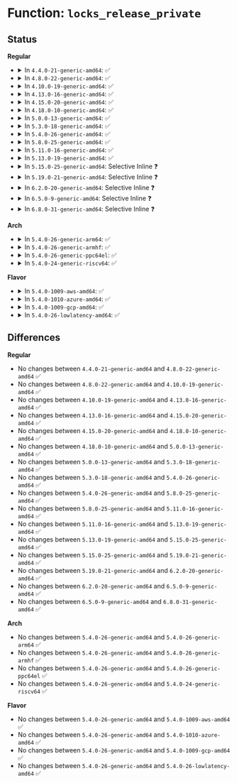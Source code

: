 # Function: <code>locks_release_private</code>

## Status
<b>Regular</b>
<ul>
<li>
<details>
<summary>In <code>4.4.0-21-generic-amd64</code>: ✅</summary>

```c
void locks_release_private(struct file_lock * fl)
```

```json
{
  "name": "locks_release_private",
  "collision_type": "Unique Global",
  "inline_type": "No",
  "funcs": [
    {
      "addr": 18446744071581331088,
      "name": "locks_release_private",
      "external": true,
      "loc": "fs/locks.c:267",
      "file": "fs/locks.c",
      "inline": "seen, unknown",
      "caller_inline": [],
      "caller_func": [
        "fs/locks.c:locks_free_lock",
        "fs/locks.c:fcntl_getlk"
      ]
    }
  ],
  "symbols": [
    {
      "addr": 18446744071581331088,
      "name": "locks_release_private",
      "section": ".text",
      "bind": "STB_GLOBAL",
      "size": 96
    }
  ]
}
```
</details>
</li>
<li>
<details>
<summary>In <code>4.8.0-22-generic-amd64</code>: ✅</summary>

```c
void locks_release_private(struct file_lock * fl)
```

```json
{
  "name": "locks_release_private",
  "collision_type": "Unique Global",
  "inline_type": "No",
  "funcs": [
    {
      "addr": 18446744071581509856,
      "name": "locks_release_private",
      "external": true,
      "loc": "fs/locks.c:294",
      "file": "fs/locks.c",
      "inline": "seen, unknown",
      "caller_inline": [],
      "caller_func": [
        "fs/locks.c:fcntl_getlk",
        "fs/locks.c:locks_free_lock"
      ]
    }
  ],
  "symbols": [
    {
      "addr": 18446744071581509856,
      "name": "locks_release_private",
      "section": ".text",
      "bind": "STB_GLOBAL",
      "size": 96
    }
  ]
}
```
</details>
</li>
<li>
<details>
<summary>In <code>4.10.0-19-generic-amd64</code>: ✅</summary>

```c
void locks_release_private(struct file_lock * fl)
```

```json
{
  "name": "locks_release_private",
  "collision_type": "Unique Global",
  "inline_type": "No",
  "funcs": [
    {
      "addr": 18446744071581595072,
      "name": "locks_release_private",
      "external": true,
      "loc": "fs/locks.c:304",
      "file": "fs/locks.c",
      "inline": "seen, unknown",
      "caller_inline": [],
      "caller_func": [
        "fs/locks.c:fcntl_getlk",
        "fs/locks.c:locks_free_lock"
      ]
    }
  ],
  "symbols": [
    {
      "addr": 18446744071581595072,
      "name": "locks_release_private",
      "section": ".text",
      "bind": "STB_GLOBAL",
      "size": 96
    }
  ]
}
```
</details>
</li>
<li>
<details>
<summary>In <code>4.13.0-16-generic-amd64</code>: ✅</summary>

```c
void locks_release_private(struct file_lock * fl)
```

```json
{
  "name": "locks_release_private",
  "collision_type": "Unique Global",
  "inline_type": "No",
  "funcs": [
    {
      "addr": 18446744071581656112,
      "name": "locks_release_private",
      "external": true,
      "loc": "fs/locks.c:304",
      "file": "fs/locks.c",
      "inline": "seen, unknown",
      "caller_inline": [],
      "caller_func": [
        "fs/locks.c:fcntl_getlk",
        "fs/locks.c:locks_free_lock"
      ]
    }
  ],
  "symbols": [
    {
      "addr": 18446744071581656112,
      "name": "locks_release_private",
      "section": ".text",
      "bind": "STB_GLOBAL",
      "size": 96
    }
  ]
}
```
</details>
</li>
<li>
<details>
<summary>In <code>4.15.0-20-generic-amd64</code>: ✅</summary>

```c
void locks_release_private(struct file_lock * fl)
```

```json
{
  "name": "locks_release_private",
  "collision_type": "Unique Global",
  "inline_type": "No",
  "funcs": [
    {
      "addr": 18446744071581802096,
      "name": "locks_release_private",
      "external": true,
      "loc": "fs/locks.c:321",
      "file": "fs/locks.c",
      "inline": "seen, unknown",
      "caller_inline": [],
      "caller_func": [
        "fs/locks.c:locks_free_lock"
      ]
    }
  ],
  "symbols": [
    {
      "addr": 18446744071581802096,
      "name": "locks_release_private",
      "section": ".text",
      "bind": "STB_GLOBAL",
      "size": 102
    }
  ]
}
```
</details>
</li>
<li>
<details>
<summary>In <code>4.18.0-10-generic-amd64</code>: ✅</summary>

```c
void locks_release_private(struct file_lock * fl)
```

```json
{
  "name": "locks_release_private",
  "collision_type": "Unique Global",
  "inline_type": "No",
  "funcs": [
    {
      "addr": 18446744071581976976,
      "name": "locks_release_private",
      "external": true,
      "loc": "fs/locks.c:321",
      "file": "fs/locks.c",
      "inline": "seen, unknown",
      "caller_inline": [],
      "caller_func": [
        "fs/locks.c:locks_free_lock"
      ]
    }
  ],
  "symbols": [
    {
      "addr": 18446744071581976976,
      "name": "locks_release_private",
      "section": ".text",
      "bind": "STB_GLOBAL",
      "size": 102
    }
  ]
}
```
</details>
</li>
<li>
<details>
<summary>In <code>5.0.0-13-generic-amd64</code>: ✅</summary>

```c
void locks_release_private(struct file_lock * fl)
```

```json
{
  "name": "locks_release_private",
  "collision_type": "Unique Global",
  "inline_type": "No",
  "funcs": [
    {
      "addr": 18446744071582065152,
      "name": "locks_release_private",
      "external": true,
      "loc": "fs/locks.c:353",
      "file": "fs/locks.c",
      "inline": "seen, unknown",
      "caller_inline": [],
      "caller_func": [
        "fs/locks.c:locks_free_lock"
      ]
    }
  ],
  "symbols": [
    {
      "addr": 18446744071582065152,
      "name": "locks_release_private",
      "section": ".text",
      "bind": "STB_GLOBAL",
      "size": 102
    }
  ]
}
```
</details>
</li>
<li>
<details>
<summary>In <code>5.3.0-18-generic-amd64</code>: ✅</summary>

```c
void locks_release_private(struct file_lock * fl)
```

```json
{
  "name": "locks_release_private",
  "collision_type": "Unique Global",
  "inline_type": "No",
  "funcs": [
    {
      "addr": 18446744071582230752,
      "name": "locks_release_private",
      "external": true,
      "loc": "fs/locks.c:354",
      "file": "fs/locks.c",
      "inline": "seen, unknown",
      "caller_inline": [],
      "caller_func": [
        "fs/locks.c:fcntl_setlk",
        "fs/locks.c:fcntl_getlk",
        "fs/locks.c:__ia32_sys_flock",
        "fs/locks.c:__x64_sys_flock",
        "fs/locks.c:fcntl_setlease",
        "fs/locks.c:fcntl_setlease",
        "fs/locks.c:__break_lease",
        "fs/locks.c:posix_lock_inode",
        "fs/locks.c:posix_lock_inode",
        "fs/locks.c:flock_lock_inode",
        "fs/locks.c:lease_alloc",
        "fs/locks.c:locks_dispose_list"
      ]
    }
  ],
  "symbols": [
    {
      "addr": 18446744071582230752,
      "name": "locks_release_private",
      "section": ".text",
      "bind": "STB_GLOBAL",
      "size": 175
    }
  ]
}
```
</details>
</li>
<li>
<details>
<summary>In <code>5.4.0-26-generic-amd64</code>: ✅</summary>

```c
void locks_release_private(struct file_lock * fl)
```

```json
{
  "name": "locks_release_private",
  "collision_type": "Unique Global",
  "inline_type": "No",
  "funcs": [
    {
      "addr": 18446744071582330384,
      "name": "locks_release_private",
      "external": true,
      "loc": "fs/locks.c:355",
      "file": "fs/locks.c",
      "inline": "seen, unknown",
      "caller_inline": [],
      "caller_func": [
        "fs/locks.c:fcntl_setlk",
        "fs/locks.c:fcntl_getlk",
        "fs/locks.c:__ia32_sys_flock",
        "fs/locks.c:__x64_sys_flock",
        "fs/locks.c:fcntl_setlease",
        "fs/locks.c:fcntl_setlease",
        "fs/locks.c:__break_lease",
        "fs/locks.c:posix_lock_inode",
        "fs/locks.c:posix_lock_inode",
        "fs/locks.c:flock_lock_inode",
        "fs/locks.c:lease_alloc",
        "fs/locks.c:locks_dispose_list"
      ]
    }
  ],
  "symbols": [
    {
      "addr": 18446744071582330384,
      "name": "locks_release_private",
      "section": ".text",
      "bind": "STB_GLOBAL",
      "size": 175
    }
  ]
}
```
</details>
</li>
<li>
<details>
<summary>In <code>5.8.0-25-generic-amd64</code>: ✅</summary>

```c
void locks_release_private(struct file_lock * fl)
```

```json
{
  "name": "locks_release_private",
  "collision_type": "Unique Global",
  "inline_type": "No",
  "funcs": [
    {
      "addr": 18446744071582619072,
      "name": "locks_release_private",
      "external": true,
      "loc": "fs/locks.c:355",
      "file": "fs/locks.c",
      "inline": "seen, unknown",
      "caller_inline": [],
      "caller_func": [
        "fs/locks.c:locks_remove_file",
        "fs/locks.c:fcntl_setlk",
        "fs/locks.c:fcntl_getlk",
        "fs/locks.c:__ia32_sys_flock",
        "fs/locks.c:__x64_sys_flock",
        "fs/locks.c:fcntl_setlease",
        "fs/locks.c:fcntl_setlease",
        "fs/locks.c:generic_delete_lease",
        "fs/locks.c:generic_add_lease",
        "fs/locks.c:fcntl_getlease",
        "fs/locks.c:__break_lease",
        "fs/locks.c:__break_lease",
        "fs/locks.c:__break_lease",
        "fs/locks.c:posix_lock_inode",
        "fs/locks.c:posix_lock_inode",
        "fs/locks.c:flock_lock_inode",
        "fs/locks.c:flock_lock_inode",
        "fs/locks.c:lease_alloc"
      ]
    }
  ],
  "symbols": [
    {
      "addr": 18446744071582619072,
      "name": "locks_release_private",
      "section": ".text",
      "bind": "STB_GLOBAL",
      "size": 178
    }
  ]
}
```
</details>
</li>
<li>
<details>
<summary>In <code>5.11.0-16-generic-amd64</code>: ✅</summary>

```c
void locks_release_private(struct file_lock * fl)
```

```json
{
  "name": "locks_release_private",
  "collision_type": "Unique Global",
  "inline_type": "No",
  "funcs": [
    {
      "addr": 18446744071582691488,
      "name": "locks_release_private",
      "external": true,
      "loc": "fs/locks.c:355",
      "file": "fs/locks.c",
      "inline": "seen, unknown",
      "caller_inline": [],
      "caller_func": [
        "fs/locks.c:locks_remove_file",
        "fs/locks.c:fcntl_setlk",
        "fs/locks.c:fcntl_getlk",
        "fs/locks.c:__ia32_sys_flock",
        "fs/locks.c:__x64_sys_flock",
        "fs/locks.c:fcntl_setlease",
        "fs/locks.c:fcntl_setlease",
        "fs/locks.c:generic_delete_lease",
        "fs/locks.c:generic_add_lease",
        "fs/locks.c:fcntl_getlease",
        "fs/locks.c:__break_lease",
        "fs/locks.c:__break_lease",
        "fs/locks.c:__break_lease",
        "fs/locks.c:posix_lock_inode",
        "fs/locks.c:posix_lock_inode",
        "fs/locks.c:flock_lock_inode",
        "fs/locks.c:flock_lock_inode",
        "fs/locks.c:lease_alloc"
      ]
    }
  ],
  "symbols": [
    {
      "addr": 18446744071582691488,
      "name": "locks_release_private",
      "section": ".text",
      "bind": "STB_GLOBAL",
      "size": 178
    }
  ]
}
```
</details>
</li>
<li>
<details>
<summary>In <code>5.13.0-19-generic-amd64</code>: ✅</summary>

```c
void locks_release_private(struct file_lock * fl)
```

```json
{
  "name": "locks_release_private",
  "collision_type": "Unique Global",
  "inline_type": "No",
  "funcs": [
    {
      "addr": 18446744071582721392,
      "name": "locks_release_private",
      "external": true,
      "loc": "fs/locks.c:355",
      "file": "fs/locks.c",
      "inline": "seen, unknown",
      "caller_inline": [],
      "caller_func": [
        "fs/locks.c:locks_remove_file",
        "fs/locks.c:fcntl_setlk",
        "fs/locks.c:fcntl_getlk",
        "fs/locks.c:__ia32_sys_flock",
        "fs/locks.c:__x64_sys_flock",
        "fs/locks.c:fcntl_setlease",
        "fs/locks.c:fcntl_setlease",
        "fs/locks.c:generic_setlease",
        "fs/locks.c:generic_add_lease",
        "fs/locks.c:fcntl_getlease",
        "fs/locks.c:__break_lease",
        "fs/locks.c:__break_lease",
        "fs/locks.c:__break_lease",
        "fs/locks.c:posix_lock_inode",
        "fs/locks.c:posix_lock_inode",
        "fs/locks.c:flock_lock_inode",
        "fs/locks.c:flock_lock_inode",
        "fs/locks.c:lease_alloc"
      ]
    }
  ],
  "symbols": [
    {
      "addr": 18446744071582721392,
      "name": "locks_release_private",
      "section": ".text",
      "bind": "STB_GLOBAL",
      "size": 178
    }
  ]
}
```
</details>
</li>
<li>
<details>
<summary>In <code>5.15.0-25-generic-amd64</code>: Selective Inline ❓</summary>

```c
void locks_release_private(struct file_lock * fl)
```

```json
{
  "name": "locks_release_private",
  "collision_type": "Unique Global",
  "inline_type": "Selective",
  "funcs": [
    {
      "addr": 18446744071583048752,
      "name": "locks_release_private",
      "external": true,
      "loc": "fs/locks.c:355",
      "file": "fs/locks.c",
      "inline": "not declared, inlined",
      "caller_inline": [],
      "caller_func": [
        "fs/locks.c:locks_remove_file",
        "fs/locks.c:fcntl_setlk",
        "fs/locks.c:fcntl_getlk",
        "fs/locks.c:__ia32_sys_flock",
        "fs/locks.c:__x64_sys_flock",
        "fs/locks.c:fcntl_setlease",
        "fs/locks.c:fcntl_setlease",
        "fs/locks.c:generic_setlease",
        "fs/locks.c:generic_add_lease",
        "fs/locks.c:fcntl_getlease",
        "fs/locks.c:__break_lease",
        "fs/locks.c:__break_lease",
        "fs/locks.c:__break_lease",
        "fs/locks.c:posix_lock_inode",
        "fs/locks.c:posix_lock_inode",
        "fs/locks.c:flock_lock_inode",
        "fs/locks.c:flock_lock_inode",
        "fs/locks.c:lease_alloc"
      ]
    }
  ],
  "symbols": [
    {
      "addr": 18446744071583048752,
      "name": "locks_release_private",
      "section": ".text",
      "bind": "STB_GLOBAL",
      "size": 178
    }
  ]
}
```
</details>
</li>
<li>
<details>
<summary>In <code>5.19.0-21-generic-amd64</code>: Selective Inline ❓</summary>

```c
void locks_release_private(struct file_lock * fl)
```

```json
{
  "name": "locks_release_private",
  "collision_type": "Unique Global",
  "inline_type": "Selective",
  "funcs": [
    {
      "addr": 18446744071583526352,
      "name": "locks_release_private",
      "external": true,
      "loc": "fs/locks.c:279",
      "file": "fs/locks.c",
      "inline": "not declared, inlined",
      "caller_inline": [],
      "caller_func": [
        "fs/locks.c:locks_remove_file",
        "fs/locks.c:fcntl_setlk",
        "fs/locks.c:fcntl_getlk",
        "fs/locks.c:__do_sys_flock",
        "fs/locks.c:fcntl_setlease",
        "fs/locks.c:fcntl_setlease",
        "fs/locks.c:fcntl_setlease",
        "fs/locks.c:generic_setlease",
        "fs/locks.c:generic_add_lease",
        "fs/locks.c:fcntl_getlease",
        "fs/locks.c:__break_lease",
        "fs/locks.c:__break_lease",
        "fs/locks.c:__break_lease",
        "fs/locks.c:posix_lock_inode",
        "fs/locks.c:posix_lock_inode",
        "fs/locks.c:posix_lock_inode",
        "fs/locks.c:flock_lock_inode"
      ]
    }
  ],
  "symbols": [
    {
      "addr": 18446744071583526352,
      "name": "locks_release_private",
      "section": ".text",
      "bind": "STB_GLOBAL",
      "size": 192
    }
  ]
}
```
</details>
</li>
<li>
<details>
<summary>In <code>6.2.0-20-generic-amd64</code>: Selective Inline ❓</summary>

```c
void locks_release_private(struct file_lock * fl)
```

```json
{
  "name": "locks_release_private",
  "collision_type": "Unique Global",
  "inline_type": "Selective",
  "funcs": [
    {
      "addr": 18446744071584126480,
      "name": "locks_release_private",
      "external": true,
      "loc": "fs/locks.c:279",
      "file": "fs/locks.c",
      "inline": "not declared, inlined",
      "caller_inline": [],
      "caller_func": [
        "fs/locks.c:locks_remove_file",
        "fs/locks.c:fcntl_setlk",
        "fs/locks.c:fcntl_getlk",
        "fs/locks.c:__do_sys_flock",
        "fs/locks.c:fcntl_setlease",
        "fs/locks.c:fcntl_setlease",
        "fs/locks.c:fcntl_setlease",
        "fs/locks.c:generic_setlease",
        "fs/locks.c:generic_add_lease",
        "fs/locks.c:fcntl_getlease",
        "fs/locks.c:__break_lease",
        "fs/locks.c:__break_lease",
        "fs/locks.c:__break_lease",
        "fs/locks.c:posix_lock_inode",
        "fs/locks.c:posix_lock_inode",
        "fs/locks.c:posix_lock_inode",
        "fs/locks.c:flock_lock_inode"
      ]
    }
  ],
  "symbols": [
    {
      "addr": 18446744071584126480,
      "name": "locks_release_private",
      "section": ".text",
      "bind": "STB_GLOBAL",
      "size": 192
    }
  ]
}
```
</details>
</li>
<li>
<details>
<summary>In <code>6.5.0-9-generic-amd64</code>: Selective Inline ❓</summary>

```c
void locks_release_private(struct file_lock * fl)
```

```json
{
  "name": "locks_release_private",
  "collision_type": "Unique Global",
  "inline_type": "Selective",
  "funcs": [
    {
      "addr": 18446744071584353232,
      "name": "locks_release_private",
      "external": true,
      "loc": "fs/locks.c:280",
      "file": "fs/locks.c",
      "inline": "not declared, inlined",
      "caller_inline": [],
      "caller_func": [
        "fs/locks.c:locks_remove_file",
        "fs/locks.c:fcntl_setlk",
        "fs/locks.c:fcntl_getlk",
        "fs/locks.c:__do_sys_flock",
        "fs/locks.c:fcntl_setlease",
        "fs/locks.c:fcntl_setlease",
        "fs/locks.c:fcntl_setlease",
        "fs/locks.c:generic_setlease",
        "fs/locks.c:generic_add_lease",
        "fs/locks.c:fcntl_getlease",
        "fs/locks.c:__break_lease",
        "fs/locks.c:__break_lease",
        "fs/locks.c:__break_lease",
        "fs/locks.c:posix_lock_inode",
        "fs/locks.c:posix_lock_inode",
        "fs/locks.c:posix_lock_inode",
        "fs/locks.c:flock_lock_inode"
      ]
    }
  ],
  "symbols": [
    {
      "addr": 18446744071584353232,
      "name": "locks_release_private",
      "section": ".text",
      "bind": "STB_GLOBAL",
      "size": 192
    }
  ]
}
```
</details>
</li>
<li>
<details>
<summary>In <code>6.8.0-31-generic-amd64</code>: Selective Inline ❓</summary>

```c
void locks_release_private(struct file_lock * fl)
```

```json
{
  "name": "locks_release_private",
  "collision_type": "Unique Global",
  "inline_type": "Selective",
  "funcs": [
    {
      "addr": 18446744071584571568,
      "name": "locks_release_private",
      "external": true,
      "loc": "fs/locks.c:279",
      "file": "fs/locks.c",
      "inline": "not declared, inlined",
      "caller_inline": [],
      "caller_func": [
        "fs/locks.c:locks_remove_file",
        "fs/locks.c:fcntl_setlk",
        "fs/locks.c:fcntl_getlk",
        "fs/locks.c:__do_sys_flock",
        "fs/locks.c:fcntl_setlease",
        "fs/locks.c:fcntl_setlease",
        "fs/locks.c:fcntl_setlease",
        "fs/locks.c:generic_setlease",
        "fs/locks.c:generic_add_lease",
        "fs/locks.c:fcntl_getlease",
        "fs/locks.c:__break_lease",
        "fs/locks.c:__break_lease",
        "fs/locks.c:__break_lease",
        "fs/locks.c:posix_lock_inode",
        "fs/locks.c:posix_lock_inode",
        "fs/locks.c:posix_lock_inode",
        "fs/locks.c:flock_lock_inode"
      ]
    }
  ],
  "symbols": [
    {
      "addr": 18446744071584571568,
      "name": "locks_release_private",
      "section": ".text",
      "bind": "STB_GLOBAL",
      "size": 192
    }
  ]
}
```
</details>
</li>
</ul>
<b>Arch</b>
<ul>
<li>
<details>
<summary>In <code>5.4.0-26-generic-arm64</code>: ✅</summary>

```c
void locks_release_private(struct file_lock * fl)
```

```json
{
  "name": "locks_release_private",
  "collision_type": "Unique Global",
  "inline_type": "No",
  "funcs": [
    {
      "addr": 18446603336493910136,
      "name": "locks_release_private",
      "external": true,
      "loc": "fs/locks.c:355",
      "file": "fs/locks.c",
      "inline": "seen, unknown",
      "caller_inline": [],
      "caller_func": [
        "fs/locks.c:fcntl_setlk",
        "fs/locks.c:fcntl_getlk",
        "fs/locks.c:__arm64_sys_flock",
        "fs/locks.c:fcntl_setlease",
        "fs/locks.c:fcntl_setlease",
        "fs/locks.c:__break_lease",
        "fs/locks.c:posix_lock_inode",
        "fs/locks.c:posix_lock_inode",
        "fs/locks.c:flock_lock_inode",
        "fs/locks.c:lease_alloc",
        "fs/locks.c:locks_dispose_list"
      ]
    }
  ],
  "symbols": [
    {
      "addr": 18446603336493910136,
      "name": "locks_release_private",
      "section": ".text",
      "bind": "STB_GLOBAL",
      "size": 188
    }
  ]
}
```
</details>
</li>
<li>
<details>
<summary>In <code>5.4.0-26-generic-armhf</code>: ✅</summary>

```c
void locks_release_private(struct file_lock * fl)
```

```json
{
  "name": "locks_release_private",
  "collision_type": "Unique Global",
  "inline_type": "No",
  "funcs": [
    {
      "addr": 3227390820,
      "name": "locks_release_private",
      "external": true,
      "loc": "fs/locks.c:355",
      "file": "fs/locks.c",
      "inline": "seen, unknown",
      "caller_inline": [],
      "caller_func": [
        "fs/locks.c:fcntl_setlk64",
        "fs/locks.c:fcntl_getlk64",
        "fs/locks.c:fcntl_setlk",
        "fs/locks.c:fcntl_getlk",
        "fs/locks.c:__se_sys_flock",
        "fs/locks.c:fcntl_setlease",
        "fs/locks.c:fcntl_setlease",
        "fs/locks.c:__break_lease",
        "fs/locks.c:posix_lock_inode",
        "fs/locks.c:posix_lock_inode",
        "fs/locks.c:flock_lock_inode",
        "fs/locks.c:lease_alloc",
        "fs/locks.c:locks_dispose_list"
      ]
    }
  ],
  "symbols": [
    {
      "addr": 3227390820,
      "name": "locks_release_private",
      "section": ".text",
      "bind": "STB_GLOBAL",
      "size": 208
    }
  ]
}
```
</details>
</li>
<li>
<details>
<summary>In <code>5.4.0-26-generic-ppc64el</code>: ✅</summary>

```c
void locks_release_private(struct file_lock * fl)
```

```json
{
  "name": "locks_release_private",
  "collision_type": "Unique Global",
  "inline_type": "No",
  "funcs": [
    {
      "addr": 13835058055287545472,
      "name": "locks_release_private",
      "external": true,
      "loc": "fs/locks.c:355",
      "file": "fs/locks.c",
      "inline": "seen, unknown",
      "caller_inline": [],
      "caller_func": [
        "fs/locks.c:fcntl_setlk",
        "fs/locks.c:fcntl_getlk",
        "fs/locks.c:__se_sys_flock",
        "fs/locks.c:fcntl_setlease",
        "fs/locks.c:fcntl_setlease",
        "fs/locks.c:__break_lease",
        "fs/locks.c:posix_lock_inode",
        "fs/locks.c:posix_lock_inode",
        "fs/locks.c:flock_lock_inode",
        "fs/locks.c:lease_alloc",
        "fs/locks.c:locks_dispose_list"
      ]
    }
  ],
  "symbols": [
    {
      "addr": 13835058055287545472,
      "name": "locks_release_private",
      "section": ".text",
      "bind": "STB_GLOBAL",
      "size": 292
    }
  ]
}
```
</details>
</li>
<li>
<details>
<summary>In <code>5.4.0-24-generic-riscv64</code>: ✅</summary>

```c
void locks_release_private(struct file_lock * fl)
```

```json
{
  "name": "locks_release_private",
  "collision_type": "Unique Global",
  "inline_type": "No",
  "funcs": [
    {
      "addr": 18446743936273466810,
      "name": "locks_release_private",
      "external": true,
      "loc": "fs/locks.c:355",
      "file": "fs/locks.c",
      "inline": "seen, unknown",
      "caller_inline": [],
      "caller_func": [
        "fs/locks.c:fcntl_setlk",
        "fs/locks.c:fcntl_getlk",
        "fs/locks.c:__se_sys_flock",
        "fs/locks.c:fcntl_setlease",
        "fs/locks.c:fcntl_setlease",
        "fs/locks.c:__break_lease",
        "fs/locks.c:posix_lock_inode",
        "fs/locks.c:posix_lock_inode",
        "fs/locks.c:flock_lock_inode",
        "fs/locks.c:lease_alloc",
        "fs/locks.c:locks_dispose_list"
      ]
    }
  ],
  "symbols": [
    {
      "addr": 18446743936273466810,
      "name": "locks_release_private",
      "section": ".text",
      "bind": "STB_GLOBAL",
      "size": 122
    }
  ]
}
```
</details>
</li>
</ul>
<b>Flavor</b>
<ul>
<li>
<details>
<summary>In <code>5.4.0-1009-aws-amd64</code>: ✅</summary>

```c
void locks_release_private(struct file_lock * fl)
```

```json
{
  "name": "locks_release_private",
  "collision_type": "Unique Global",
  "inline_type": "No",
  "funcs": [
    {
      "addr": 18446744071582299120,
      "name": "locks_release_private",
      "external": true,
      "loc": "fs/locks.c:355",
      "file": "fs/locks.c",
      "inline": "seen, unknown",
      "caller_inline": [],
      "caller_func": [
        "fs/locks.c:fcntl_setlk",
        "fs/locks.c:fcntl_getlk",
        "fs/locks.c:__ia32_sys_flock",
        "fs/locks.c:__x64_sys_flock",
        "fs/locks.c:fcntl_setlease",
        "fs/locks.c:fcntl_setlease",
        "fs/locks.c:__break_lease",
        "fs/locks.c:posix_lock_inode",
        "fs/locks.c:posix_lock_inode",
        "fs/locks.c:flock_lock_inode",
        "fs/locks.c:lease_alloc",
        "fs/locks.c:locks_dispose_list"
      ]
    }
  ],
  "symbols": [
    {
      "addr": 18446744071582299120,
      "name": "locks_release_private",
      "section": ".text",
      "bind": "STB_GLOBAL",
      "size": 175
    }
  ]
}
```
</details>
</li>
<li>
<details>
<summary>In <code>5.4.0-1010-azure-amd64</code>: ✅</summary>

```c
void locks_release_private(struct file_lock * fl)
```

```json
{
  "name": "locks_release_private",
  "collision_type": "Unique Global",
  "inline_type": "No",
  "funcs": [
    {
      "addr": 18446744071582236880,
      "name": "locks_release_private",
      "external": true,
      "loc": "fs/locks.c:355",
      "file": "fs/locks.c",
      "inline": "seen, unknown",
      "caller_inline": [],
      "caller_func": [
        "fs/locks.c:fcntl_setlk",
        "fs/locks.c:fcntl_getlk",
        "fs/locks.c:__ia32_sys_flock",
        "fs/locks.c:__x64_sys_flock",
        "fs/locks.c:fcntl_setlease",
        "fs/locks.c:fcntl_setlease",
        "fs/locks.c:__break_lease",
        "fs/locks.c:posix_lock_inode",
        "fs/locks.c:posix_lock_inode",
        "fs/locks.c:flock_lock_inode",
        "fs/locks.c:lease_alloc",
        "fs/locks.c:locks_dispose_list"
      ]
    }
  ],
  "symbols": [
    {
      "addr": 18446744071582236880,
      "name": "locks_release_private",
      "section": ".text",
      "bind": "STB_GLOBAL",
      "size": 175
    }
  ]
}
```
</details>
</li>
<li>
<details>
<summary>In <code>5.4.0-1009-gcp-amd64</code>: ✅</summary>

```c
void locks_release_private(struct file_lock * fl)
```

```json
{
  "name": "locks_release_private",
  "collision_type": "Unique Global",
  "inline_type": "No",
  "funcs": [
    {
      "addr": 18446744071582289600,
      "name": "locks_release_private",
      "external": true,
      "loc": "fs/locks.c:355",
      "file": "fs/locks.c",
      "inline": "seen, unknown",
      "caller_inline": [],
      "caller_func": [
        "fs/locks.c:fcntl_setlk",
        "fs/locks.c:fcntl_getlk",
        "fs/locks.c:__ia32_sys_flock",
        "fs/locks.c:__x64_sys_flock",
        "fs/locks.c:fcntl_setlease",
        "fs/locks.c:fcntl_setlease",
        "fs/locks.c:__break_lease",
        "fs/locks.c:posix_lock_inode",
        "fs/locks.c:posix_lock_inode",
        "fs/locks.c:flock_lock_inode",
        "fs/locks.c:lease_alloc",
        "fs/locks.c:locks_dispose_list"
      ]
    }
  ],
  "symbols": [
    {
      "addr": 18446744071582289600,
      "name": "locks_release_private",
      "section": ".text",
      "bind": "STB_GLOBAL",
      "size": 175
    }
  ]
}
```
</details>
</li>
<li>
<details>
<summary>In <code>5.4.0-26-lowlatency-amd64</code>: ✅</summary>

```c
void locks_release_private(struct file_lock * fl)
```

```json
{
  "name": "locks_release_private",
  "collision_type": "Unique Global",
  "inline_type": "No",
  "funcs": [
    {
      "addr": 18446744071582368496,
      "name": "locks_release_private",
      "external": true,
      "loc": "fs/locks.c:355",
      "file": "fs/locks.c",
      "inline": "seen, unknown",
      "caller_inline": [],
      "caller_func": [
        "fs/locks.c:fcntl_setlk",
        "fs/locks.c:fcntl_getlk",
        "fs/locks.c:__ia32_sys_flock",
        "fs/locks.c:__x64_sys_flock",
        "fs/locks.c:fcntl_setlease",
        "fs/locks.c:fcntl_setlease",
        "fs/locks.c:__break_lease",
        "fs/locks.c:posix_lock_inode",
        "fs/locks.c:posix_lock_inode",
        "fs/locks.c:flock_lock_inode",
        "fs/locks.c:lease_alloc",
        "fs/locks.c:locks_dispose_list"
      ]
    }
  ],
  "symbols": [
    {
      "addr": 18446744071582368496,
      "name": "locks_release_private",
      "section": ".text",
      "bind": "STB_GLOBAL",
      "size": 175
    }
  ]
}
```
</details>
</li>
</ul>

## Differences
<b>Regular</b>
<ul>
<li>
No changes between <code>4.4.0-21-generic-amd64</code> and <code>4.8.0-22-generic-amd64</code> ✅
</li>
<li>
No changes between <code>4.8.0-22-generic-amd64</code> and <code>4.10.0-19-generic-amd64</code> ✅
</li>
<li>
No changes between <code>4.10.0-19-generic-amd64</code> and <code>4.13.0-16-generic-amd64</code> ✅
</li>
<li>
No changes between <code>4.13.0-16-generic-amd64</code> and <code>4.15.0-20-generic-amd64</code> ✅
</li>
<li>
No changes between <code>4.15.0-20-generic-amd64</code> and <code>4.18.0-10-generic-amd64</code> ✅
</li>
<li>
No changes between <code>4.18.0-10-generic-amd64</code> and <code>5.0.0-13-generic-amd64</code> ✅
</li>
<li>
No changes between <code>5.0.0-13-generic-amd64</code> and <code>5.3.0-18-generic-amd64</code> ✅
</li>
<li>
No changes between <code>5.3.0-18-generic-amd64</code> and <code>5.4.0-26-generic-amd64</code> ✅
</li>
<li>
No changes between <code>5.4.0-26-generic-amd64</code> and <code>5.8.0-25-generic-amd64</code> ✅
</li>
<li>
No changes between <code>5.8.0-25-generic-amd64</code> and <code>5.11.0-16-generic-amd64</code> ✅
</li>
<li>
No changes between <code>5.11.0-16-generic-amd64</code> and <code>5.13.0-19-generic-amd64</code> ✅
</li>
<li>
No changes between <code>5.13.0-19-generic-amd64</code> and <code>5.15.0-25-generic-amd64</code> ✅
</li>
<li>
No changes between <code>5.15.0-25-generic-amd64</code> and <code>5.19.0-21-generic-amd64</code> ✅
</li>
<li>
No changes between <code>5.19.0-21-generic-amd64</code> and <code>6.2.0-20-generic-amd64</code> ✅
</li>
<li>
No changes between <code>6.2.0-20-generic-amd64</code> and <code>6.5.0-9-generic-amd64</code> ✅
</li>
<li>
No changes between <code>6.5.0-9-generic-amd64</code> and <code>6.8.0-31-generic-amd64</code> ✅
</li>
</ul>
<b>Arch</b>
<ul>
<li>
No changes between <code>5.4.0-26-generic-amd64</code> and <code>5.4.0-26-generic-arm64</code> ✅
</li>
<li>
No changes between <code>5.4.0-26-generic-amd64</code> and <code>5.4.0-26-generic-armhf</code> ✅
</li>
<li>
No changes between <code>5.4.0-26-generic-amd64</code> and <code>5.4.0-26-generic-ppc64el</code> ✅
</li>
<li>
No changes between <code>5.4.0-26-generic-amd64</code> and <code>5.4.0-24-generic-riscv64</code> ✅
</li>
</ul>
<b>Flavor</b>
<ul>
<li>
No changes between <code>5.4.0-26-generic-amd64</code> and <code>5.4.0-1009-aws-amd64</code> ✅
</li>
<li>
No changes between <code>5.4.0-26-generic-amd64</code> and <code>5.4.0-1010-azure-amd64</code> ✅
</li>
<li>
No changes between <code>5.4.0-26-generic-amd64</code> and <code>5.4.0-1009-gcp-amd64</code> ✅
</li>
<li>
No changes between <code>5.4.0-26-generic-amd64</code> and <code>5.4.0-26-lowlatency-amd64</code> ✅
</li>
</ul>
